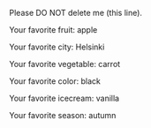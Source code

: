 
Please DO NOT delete me (this line).

Your favorite fruit: apple

Your favorite city: Helsinki

Your favorite vegetable: carrot

Your favorite color: black

Your favorite icecream: vanilla

Your favorite season: autumn
